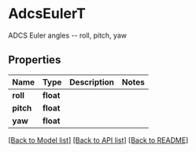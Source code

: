 # AdcsEulerT

ADCS Euler angles -- roll, pitch, yaw
## Properties
Name | Type | Description | Notes
------------ | ------------- | ------------- | -------------
**roll** | **float** |  | 
**pitch** | **float** |  | 
**yaw** | **float** |  | 

[[Back to Model list]](../README.md#documentation-for-models) [[Back to API list]](../README.md#documentation-for-api-endpoints) [[Back to README]](../README.md)


